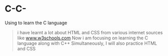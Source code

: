 # C-C-
Using to learn the C language
> i have learnt a lot about HTML and CSS from various internet sources like www.w3schools.com
> Now i am focusing on learning the C language along with C++
> Simultaneously, I will also practice HTML and CSS
